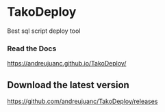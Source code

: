 # TakoDeploy
Best sql script deploy tool

### Read the Docs
https://andreujuanc.github.io/TakoDeploy/

## Download the latest version
https://github.com/andreujuanc/TakoDeploy/releases
